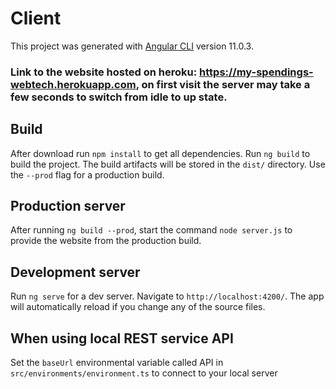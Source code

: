 # Client

This project was generated with [Angular CLI](https://github.com/angular/angular-cli) version 11.0.3.

### Link to the website hosted on heroku: https://my-spendings-webtech.herokuapp.com, on first visit the server may take a few seconds to switch from idle to up state.

## Build

After download run `npm install` to get all dependencies.
Run `ng build` to build the project. The build artifacts will be stored in the `dist/` directory. Use the `--prod` flag for a production build.

## Production server

After running `ng build --prod`, start the command `node server.js` to provide the website from the production build.

## Development server

Run `ng serve` for a dev server. Navigate to `http://localhost:4200/`. The app will automatically reload if you change any of the source files.

## When using local REST service API

Set the `baseUrl` environmental variable called API in `src/environments/environment.ts` to connect to your local server
